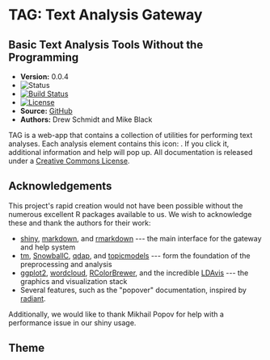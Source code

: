 # TAG: Text Analysis Gateway

## Basic Text Analysis Tools Without the Programming

* **Version:** 0.0.4
* ![Status](http://img.shields.io/badge/status-In_development_%28UNSTABLE%29-red.svg?style=flat)
* [![Build Status](https://travis-ci.org/XSEDEScienceGateways/textgateway.png)](https://travis-ci.org/XSEDEScienceGateways/textgateway)
* [![License](http://img.shields.io/badge/license-AGPL--3-orange.svg?style=flat)](https://www.gnu.org/licenses/agpl-3.0.html)
* **Source:** [GitHub](https://github.com/XSEDEScienceGateways/textgateway)
* **Authors:** Drew Schmidt and Mike Black


TAG is a web-app that contains a collection of utilities for
performing text analyses.  Each analysis element contains this icon:
<i title='Help' class='glyphicon glyphicon-question-sign'></i>.
If you click it, additional information and help will pop up.  All
documentation is released under a
<a href="http://creativecommons.org/licenses/by-sa/4.0/" target="_blank">Creative Commons License</a>.



## Acknowledgements

This project's rapid creation would not have been possible without
the numerous excellent R packages available to us.  We wish to
acknowledge these and thank the authors for their work:

* [shiny](http://cran.r-project.org/web/packages/shiny/index.html), [markdown](http://cran.r-project.org/web/packages/markdown/index.html), and [rmarkdown](http://cran.r-project.org/web/packages/rmarkdown/index.html) --- the main interface for the gateway and help system
* [tm](http://cran.r-project.org/web/packages/tm/index.html), [SnowballC](http://cran.r-project.org/web/packages/SnowballC/index.html), [qdap](http://cran.r-project.org/web/packages/qdap/index.html), and [topicmodels](http://cran.r-project.org/web/packages/topicmodels/index.html) --- form the foundation of the preprocessing and analysis
* [ggplot2](http://cran.r-project.org/web/packages/ggplot2/index.html), [wordcloud](http://cran.r-project.org/web/packages/wordcloud/index.html), [RColorBrewer](http://cran.r-project.org/web/packages/RColorBrewer/index.html), and the incredible [LDAvis](http://cran.r-project.org/web/packages/LDAvis/index.html) --- the graphics and visualization stack
* Several features, such as the "popover" documentation, inspired by [radiant](https://github.com/vnijs/radiant).

Additionally, we would like to thank Mikhail Popov for help with
a performance issue in our shiny usage. 



## Theme
 

